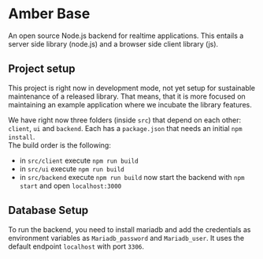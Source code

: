 # Amber Base

An open source Node.js backend for realtime applications. This entails a server side library (node.js) and a browser side client library (js).

## Project setup
This project is right now in development mode, not yet setup for sustainable maintenance of a released library. That means, that it is more focused on maintaining an example application where we incubate the library features.

We have right now three folders (inside `src`) that depend on each other: `client`, `ui` and `backend`. Each has a `package.json` that needs an initial `npm install`.  
The build order is the following:
* in `src/client` execute `npm run build`
* in `src/ui` execute `npm run build`
* in `src/backend` execute `npm run build` now start the backend with `npm start` and open `localhost:3000`

## Database Setup
To run the backend, you need to install mariadb and add the credentials as environment variables as `Mariadb_password` and `Mariadb_user`. It uses the default endpoint `localhost` with port `3306`.